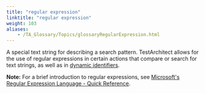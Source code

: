 ```yaml
--- 
title: "regular expression"
linktitle: "regular expression"
weight: 103
aliases: 
    - /TA_Glossary/Topics/glossaryRegularExpression.html
---
```


A special text string for describing a search pattern. TestArchitect allows for the use of regular expressions in certain actions that compare or search for text strings, as well as in [dynamic identifiers](glossaryDynamicIdentifier.html).

**Note:** For a brief introduction to regular expressions, see [Microsoft's Regular Expression Language - Quick Reference](https://msdn.microsoft.com/en-us/library/az24scfc(v=vs.110).aspx).

